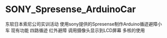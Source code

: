 # SONY_Spresense_ArduinoCar
东软日本索尼公司实训活动
使用sony提供的Spresense制作Arduino循迹避障小车
现有功能
四路循迹
红外避障
调用摄像头显示到LCD屏幕
多核的使用